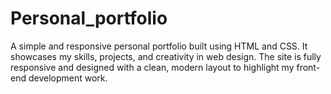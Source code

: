 # Personal_portfolio
A simple and responsive personal portfolio built using HTML and CSS. It showcases my skills, projects, and creativity in web design. The site is fully responsive and designed with a clean, modern layout to highlight my front-end development work.
